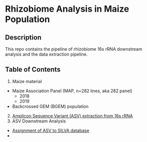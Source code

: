 # Rhizobiome Analysis in Maize Population

## Description
This repo contains the pipeline of rhizobiome 16s rRNA downstream analysis and the data extraction pipeline.

## Table of Contents
1. Maize material
- Maize Association Panel (MAP, n=282 lines, aka 282 panel)
  - 2018
  - 2019
- Backcrossed GEM (BGEM) population
2. [Amplicon Sequence Variant (ASV) extraction from 16s rRNA](#16sRNA)
3. ASV Downstream Analysis
- [Assignment of ASV to SILVA database](#silva)
- 


